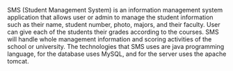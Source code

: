 SMS (Student Management System) is an information management system application that allows user or admin to manage the student information such as their name, student number, photo, majors, and their faculty. 
User can give each of the students their grades according to the courses. 
SMS will handle whole management information and scoring activities of the school or university. 
The technologies that SMS uses are java programming language, for the database uses MySQL, and for the server uses the apache tomcat. 